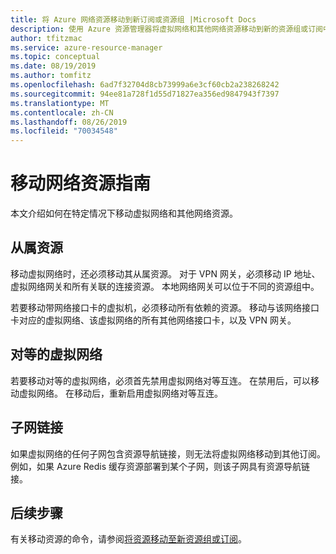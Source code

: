 ```yaml
---
title: 将 Azure 网络资源移动到新订阅或资源组 |Microsoft Docs
description: 使用 Azure 资源管理器将虚拟网络和其他网络资源移动到新的资源组或订阅中。
author: tfitzmac
ms.service: azure-resource-manager
ms.topic: conceptual
ms.date: 08/19/2019
ms.author: tomfitz
ms.openlocfilehash: 6ad7f32704d8cb73999a6e3cf60cb2a238268242
ms.sourcegitcommit: 94ee81a728f1d55d71827ea356ed9847943f7397
ms.translationtype: MT
ms.contentlocale: zh-CN
ms.lasthandoff: 08/26/2019
ms.locfileid: "70034548"
---
```

# <a name="move-guidance-for-networking-resources"></a>移动网络资源指南

本文介绍如何在特定情况下移动虚拟网络和其他网络资源。

## <a name="dependent-resources"></a>从属资源

移动虚拟网络时，还必须移动其从属资源。 对于 VPN 网关，必须移动 IP 地址、虚拟网络网关和所有关联的连接资源。 本地网络网关可以位于不同的资源组中。

若要移动带网络接口卡的虚拟机，必须移动所有依赖的资源。 移动与该网络接口卡对应的虚拟网络、该虚拟网络的所有其他网络接口卡，以及 VPN 网关。

## <a name="peered-virtual-network"></a>对等的虚拟网络

若要移动对等的虚拟网络，必须首先禁用虚拟网络对等互连。 在禁用后，可以移动虚拟网络。 在移动后，重新启用虚拟网络对等互连。

## <a name="subnet-links"></a>子网链接

如果虚拟网络的任何子网包含资源导航链接，则无法将虚拟网络移动到其他订阅。 例如，如果 Azure Redis 缓存资源部署到某个子网，则该子网具有资源导航链接。

## <a name="next-steps"></a>后续步骤

有关移动资源的命令，请参阅[将资源移动至新资源组或订阅](../resource-group-move-resources.md)。
